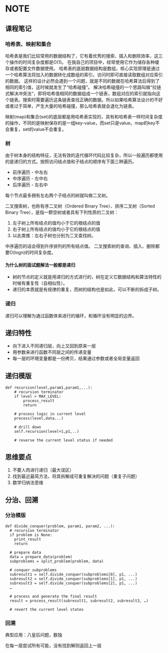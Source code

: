 # NOTE

## 课程笔记
### 哈希表、映射和集合
哈希表是我们比较常用的数据结构了，它有着优秀的搜索、插入和删除效率，这三个操作的时间复杂度都是O(1)。
在我自己的项目中，经常使用它作为储存各种缓存或者配置文件数据使用。
哈希表的底层数据结构是数组，核心实现原理是通过一个哈希算法将加入的数据转化成数组的索引，访问时即可直接读取数组对应索引的数据。
这样的设计必然会遇到一个问题，就是不同的数据在哈希算法后得到了相同的索引值，这时候就发生了“哈希碰撞“。
解决哈希碰撞的一个思路叫做“拉链式解决冲突法“，即将哈希值相同的数据组成一个链表，数组对应的索引就指向这个链表。搜索时需要遍历这条链表查找正确的数据。所以如果哈希算法设计的不好或者过于简单，产生大量的哈希碰撞，那么哈希表就会退化为链表。

映射(map)和集合(set)的底层都是用哈希表实现的，具有和哈希表一样时间复杂度的操作，不同的是映射保存的是一组key-value，而set只是value。map的key不会重复，set的value不会重复。

### 树
由于树本身的结构特征，无法有效的迭代循环代码比较复杂，所以一般遍历都使用的是递归的方式。按照访问结点值和子结点的顺序有下面三种遍历。

- 前序遍历 - 中左右
- 中序遍历 - 左中右
- 后序遍历 - 左右中

每个节点最多拥有左右两个子结点的树就叫做二叉树。

二叉搜索树，也称有序二叉树（Ordered Binary Tree）、排序二叉树（Sorted Binary Tree），是指一颗空树或者具有下列性质的二叉树：

1. 左子树上所有结点的值均小于它的根结点的值
2. 右子树上所有结点的值均小于它的根结点的值
3. 以此类推：左右子树也分别为二叉查找树。

中序遍历的话会得到升序排列的所有结点值。
二叉搜索树的查询、插入、删除都要O(logn)的时间复杂度。

#### 为什么树的面试题解法一般都是递归
- 树的节点的定义就是用递归的方式进行的，树在定义它数据结构和算法特性的时候有重复性（自相似性）。
- 递归的本质就是有规律的重复，而树的结构也是如此，可以不断的拆成子树。

### 递归

递归可以理解为通过函数体来进行的循环，和循环没有明显的边界。

## 递归特性

- 向下进入不同递归层，向上又回到原来一层
- 用参数来进行函数不同层之间的传递变量
- 每一层的环境变量都是一份拷贝，结果通过参数或者全局变量返回

## 递归模版

    def recursion(level,param1,param1,...):
    	# recursion terminator
    	if level > MAX_LEVEL:
    		process_result
    		return
    	
    	# process logic in current level
    	process(level,data...)
    
    	# drill down
    	self.recursion(level+1,p1,..)
    	
    	# reverse the current level status if needed

## 思维要点

1. 不要人肉进行递归（最大误区）
2. 找到最近最简方法，将其拆解成可重复解决的问题（重复子问题）
3. 数学归纳法思维

## 分治、回溯

### 分治模版

    def divide_conquer(problem, param1, param2, ...): 
      # recursion terminator 
      if problem is None: 
    	print_result 
    	return 
    
      # prepare data 
      data = prepare_data(problem) 
      subproblems = split_problem(problem, data) 
    
      # conquer subproblems 
      subresult1 = self.divide_conquer(subproblems[0], p1, ...) 
      subresult2 = self.divide_conquer(subproblems[1], p1, ...) 
      subresult3 = self.divide_conquer(subproblems[2], p1, ...) 
      …
    
      # process and generate the final result 
      result = process_result(subresult1, subresult2, subresult3, …)
    	
      # revert the current level states

### 回溯

典型应用：八皇后问题，数独

在每一层尝试所有可能，没有找到解则返回上一层